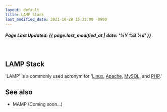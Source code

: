 ```yaml
---
layout: default
title: LAMP Stack
last_modified_date: 2021-10-28 15:32:00 -0800
---
```

<h5>Page Last Updated: {{ page.last_modified_at | date: '%Y %B %d' }}</h5>
<br>

## LAMP Stack

'LAMP' is a commonly used acronym for '[Linux](../Linux), [Apache](../Apache), [MySQL](../MySQL), and [PHP](../PHP).'

See also
--------

-   MAMP (Coming soon...)